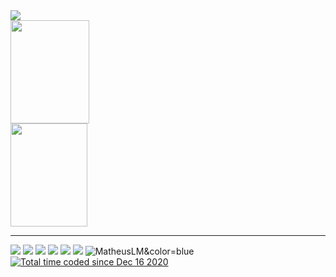 <img style="margin: 0 auto;" src="https://metrics.lecoq.io/MatheusLM?template=classic&base.activity=0&base.community=0&base.repositories=0&base.metadata=0&config.timezone=America%2FSao_Paulo" />

<div>
  <a href="https://github.com/MatheusLM">
    <img height="165px" width="50%" src="https://github-readme-stats.vercel.app/api?username=MatheusLM&theme=tokyonight&include_all_commits=true&count_private=true&show_icons=true"/>
    <img height="165px" width="49.5%" src="https://github-readme-stats.vercel.app/api/top-langs/?username=MatheusLM&theme=tokyonight&layout=compact&langs_count=4"/>
  </a>
</div>
<hr>

<!--
<div>
  <a href="https://github.com/MatheusLM">
    <img width="99.5%" src="https://github-readme-stats.vercel.app/api/wakatime?username=MatheusLM&layout=compact&theme=blueberry"/>
  </a>
</div>
-->
  
<div>
  <img src="https://img.shields.io/static/v1?label=&message=JavaScript&color=F0DB4F">
  <img src="https://img.shields.io/static/v1?label=&message=Phaser&color=72009c">
  <img src="https://img.shields.io/static/v1?label=&message=CSS&color=264de4">
  <img src="https://img.shields.io/static/v1?label=&message=Python&color=4B8BBE">
  <img src="https://img.shields.io/static/v1?label=&message=PHP&color=8993be">
  <img src="https://img.shields.io/static/v1?label=&message=MySQL&color=00758F">
    
  <img src="https://komarev.com/ghpvc/?username=MatheusLM&color=blue&style=flat" alt="MatheusLM&color=blue" />
  <a target="_blank" href="https://wakatime.com/@9920dcc3-db5f-4fef-8d88-02d081e3aa2e"><img src="https://wakatime.com/badge/user/9920dcc3-db5f-4fef-8d88-02d081e3aa2e.svg" alt="Total time coded since Dec 16 2020" /></a>
</div>
